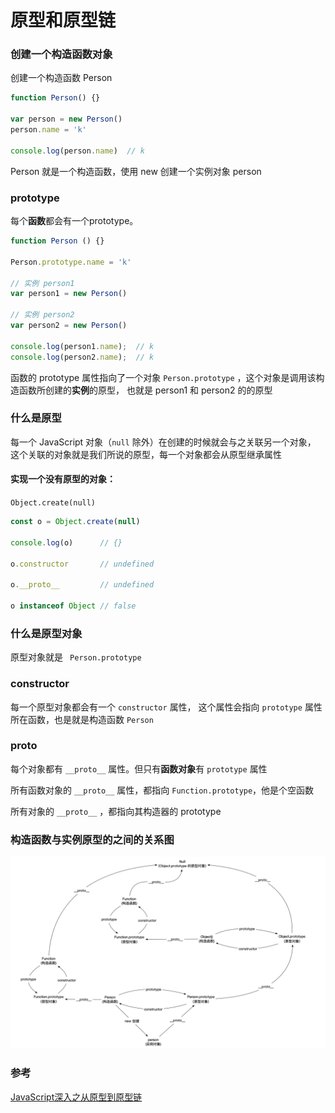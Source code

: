 # 原型和原型链

### 创建一个构造函数对象
创建一个构造函数 Person
```javascript
function Person() {}

var person = new Person()
person.name = 'k'

console.log(person.name)  // k
```
Person 就是一个构造函数，使用 new 创建一个实例对象 person

### prototype
每个**函数**都会有一个prototype。
```javascript
function Person () {}

Person.prototype.name = 'k'

// 实例 person1
var person1 = new Person()

// 实例 person2
var person2 = new Person()

console.log(person1.name);  // k
console.log(person2.name);  // k
```
函数的 prototype 属性指向了一个对象 `Person.prototype` ，这个对象是调用该构造函数所创建的**实例**的原型，
也就是 person1 和 person2 的的原型

### 什么是原型
每一个 JavaScript 对象（`null` 除外）在创建的时候就会与之关联另一个对象，
这个关联的对象就是我们所说的原型，每一个对象都会从原型继承属性

#### 实现一个没有原型的对象：

`Object.create(null)`

```javascript
const o = Object.create(null)

console.log(o)      // {}

o.constructor       // undefined

o.__proto__         // undefined

o instanceof Object // false
```

### 什么是原型对象
原型对象就是 `` Person.prototype``

### constructor
每一个原型对象都会有一个 ``constructor`` 属性，
这个属性会指向 ``prototype`` 属性所在函数，也是就是构造函数 `Person` 

### __proto__
每个对象都有 ``__proto__`` 属性。但只有**函数对象**有 ``prototype`` 属性

所有函数对象的 ``__proto__`` 属性，都指向 ``Function.prototype``，他是个空函数

所有对象的  ``__proto__`` ，都指向其构造器的 prototype


### 构造函数与实例原型的之间的关系图

<img src="../img/prototype.png" width="600"> 


### 参考
[JavaScript深入之从原型到原型链](https://github.com/mqyqingfeng/Blog/issues/2)
